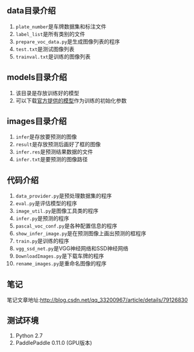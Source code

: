 ## data目录介绍
1. `plate_number`是车牌数据集和标注文件
2. `label_list`是所有类别的文件
3. `prepare_voc_data.py`是生成图像列表的程序
4. `test.txt`是测试图像列表
5. `trainval.txt`是训练的图像列表

## models目录介绍
1. 该目录是存放训练好的模型
2. 可以下载[官方提供的模型](http://paddlepaddle.bj.bcebos.com/model_zoo/detection/ssd_model/vgg_model.tar.gz)作为训练的初始化参数

## images目录介绍
1. `infer`是存放要预测的图像
2. `result`是存放预测后画好了框的图像
3. `infer.res`是预测结果数据的文件
4. `infer.txt`是要预测的图像路径

## 代码介绍
1. `data_provider.py`是预处理数据集的程序
2. `eval.py`是评估模型的程序
3. `image_util.py`是图像工具类的程序
4. `infer.py`是预测的程序
5. `pascal_voc_conf.py`是各种配置信息的程序
6. `show_infer_image.py`是在预测图像上画出预测的框程序
7. `train.py`是训练的程序
8. `vgg_ssd_net.py`是VGG神经网络和SSD神经网络
9. `DownloadImages.py`是下载车牌的程序
10. `rename_images.py`是重命名图像的程序

## 笔记
笔记文章地址:http://blog.csdn.net/qq_33200967/article/details/79126830

## 测试环境
1. Python 2.7
2. PaddlePaddle 0.11.0 (GPU版本)